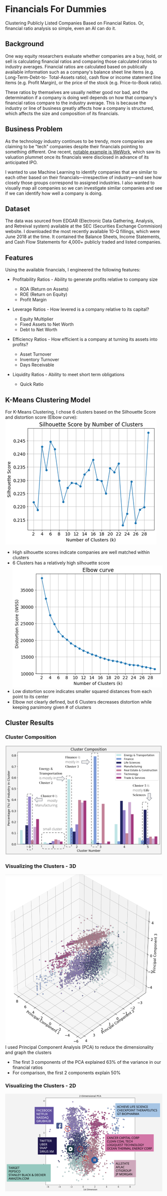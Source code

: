 # Financials For Dummies
Clustering Publicly Listed Companies Based on Financial Ratios. Or, financial ratio analysis so simple, even an AI can do it.

## Background
One way equity researchers evaluate whether companies are a buy, hold, or sell is calculating financial ratios and comparing those calculated ratios to industry averages. Financial ratios are calculated based on publically available information such as a company's balance sheet line items (e.g. Long-Term-Debt-to- Total-Assets ratio), cash flow or income statement line items (e.g. Profit Margin), or the price of the stock (e.g. Price-to-Book ratio). 

These ratios by themselves are usually neither good nor bad, and the determination if a company is doing well depends on how that company's financial ratios compare to the industry average. This is because the industry or line of business greatly affects how a company is structured, which affects the size and composition of its financials.

## Business Problem
As the technology industry continues to be trendy, more companies are claiming to be "tech" companies despite their financials pointing to something different. One recent, [notable example is WeWork](https://hbr.org/2019/08/no-wework-isnt-a-tech-company-heres-why-that-matters), which saw its valuation plummet once its financials were disclosed in advance of its anticipated IPO. 

I wanted to use Machine Learning to identify companies that are similar to each other based on their financials—irrespective of industry—and see how closely those groups correspond to assigned industries. I also wanted to visually map all companies so we can investigate similar companies and see if we can identify how well a company is doing.

## Dataset

The data was sourced from EDGAR (Electronic Data Gathering, Analysis, and Retreival system) available at the SEC (Securities Exchange Commision) website. I downloaded the most recently available 10-Q fillings, which were June 2018 at the time. It contained the Balance Sheets, Income Statements, and Cash Flow Statements for 4,000+ publicly traded and listed companies.

## Features

Using the available financials, I engineered the following features:

- Profitability Ratios - Ability to generate profits relative to company size
    - ROA (Return on Assets)
    - ROE (Return on Equity)
    - Profit Margin

- Leverage Ratios - How levered is a company relative to its capital?
    - Equity Multiplier
    - Fixed Assets to Net Worth
    - Debt to Net Worth

- Efficiency Ratios - How efficient is a company at turning its assets into profits?
    - Asset Turnover
    - Inventory Turnover
    - Days Receivable
 
- Liquidity Ratios - Ability to meet short term obligations
    - Quick Ratio

## K-Means Clustering Model

For K-Means Clustering, I chose 6 clusters based on the Silhouette Score and distortion score (Elbow curve):
![silhouette score](images/silhouette_score.png)
- High silhouette scores indicate companies are well matched within clusters
- 6 Clusters has a relatively high silhouette score
![distortion score](images/distortion_score.png)
- Low distortion score indicates smaller squared distances from each point to its center
- Elbow not clearly defined, but 6 Clusters decreases distortion while keeping parsimony given # of clusters

## Cluster Results
### Cluster Composition
![](images/cluster_results.png)
### Visualizing the Clusters - 3D
![](images/pca-3d.png)
I used Principal Component Analysis (PCA) to reduce the dimensionality and graph the clusters
- The first 3 components of the PCA explained 63% of the variance in our financial ratios
- For comparison, the first 2 components explain 50%
### Visualizing the Clusters - 2D
![](images/pca-2d.png)

